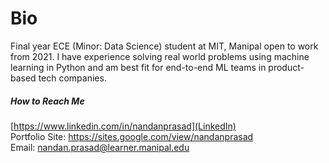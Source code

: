 # Bio

Final year ECE (Minor: Data Science) student at MIT, Manipal open to work from 2021. I have experience solving real world problems using machine learning in Python and am best fit for end-to-end ML teams in product-based tech companies. 


##### How to Reach Me
[https://www.linkedin.com/in/nandanprasad](LinkedIn)     
Portfolio Site: https://sites.google.com/view/nandanprasad       
Email: nandan.prasad@learner.manipal.edu     

